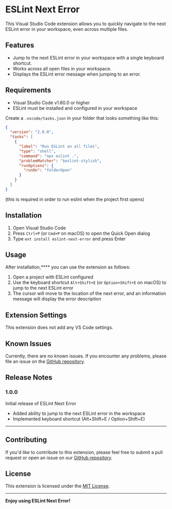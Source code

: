 # ESLint Next Error

This Visual Studio Code extension allows you to quickly navigate to the next ESLint error in your workspace, even across multiple files.

## Features

- Jump to the next ESLint error in your workspace with a single keyboard shortcut.
- Works across all open files in your workspace.
- Displays the ESLint error message when jumping to an error.

## Requirements

- Visual Studio Code v1.60.0 or higher
- ESLint must be installed and configured in your workspace

Create a `.vscode/tasks.json` in your folder that looks something like this:

```json
{
  "version": "2.0.0",
  "tasks": [
    {
      "label": "Run ESLint on all files",
      "type": "shell",
      "command": "npx eslint .",
      "problemMatcher": "$eslint-stylish",
      "runOptions": {
        "runOn": "folderOpen"
      }
    }
  ]
}
```

(this is required in order to run eslint when the project first opens)

## Installation

1. Open Visual Studio Code
2. Press `Ctrl+P` (or `Cmd+P` on macOS) to open the Quick Open dialog
3. Type `ext install eslint-next-error` and press Enter

## Usage

After installation,**** you can use the extension as follows:

1. Open a project with ESLint configured
2. Use the keyboard shortcut `Alt+Shift+E` (or `Option+Shift+E` on macOS) to jump to the next ESLint error
3. The cursor will move to the location of the next error, and an information message will display the error description

## Extension Settings

This extension does not add any VS Code settings.

## Known Issues

Currently, there are no known issues. If you encounter any problems, please file an issue on the [GitHub repository](https://github.com/rsml/eslint-next-error).

## Release Notes

### 1.0.0

Initial release of ESLint Next Error

- Added ability to jump to the next ESLint error in the workspace
- Implemented keyboard shortcut (Alt+Shift+E / Option+Shift+E)

---

## Contributing

If you'd like to contribute to this extension, please feel free to submit a pull request or open an issue on our [GitHub repository](https://github.com/rsml/eslint-next-error).

## License

This extension is licensed under the [MIT License](LICENSE.md).

---

**Enjoy using ESLint Next Error!**
